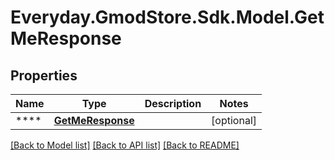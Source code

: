 # Everyday.GmodStore.Sdk.Model.GetMeResponse

## Properties

Name | Type | Description | Notes
------------ | ------------- | ------------- | -------------
**** | [**GetMeResponse**](GetMeResponse.md) |  | [optional] 

[[Back to Model list]](../README.md#documentation-for-models) [[Back to API list]](../README.md#documentation-for-api-endpoints) [[Back to README]](../README.md)

